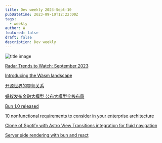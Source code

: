 ```yaml
---
title: Dev weekly 2023-Sept-10
pubDatetime: 2023-09-10T12:22:00Z
tags:
  - weekly
author: W
featured: false
draft: false
description: Dev weekly
---
```


![title image](https://plus.unsplash.com/premium_photo-1670060949801-481ee30a9f7b?ixlib=rb-4.0.3&ixid=M3wxMjA3fDB8MHxwaG90by1wYWdlfHx8fGVufDB8fHx8fA%3D%3D&auto=format&fit=crop&w=2669&q=80)

[Radar Trends to Watch: September 2023](https://www.oreilly.com/radar/radar-trends-to-watch-september-2023/)

[Introducing the Wasm landscape](https://www.cncf.io/blog/2023/09/06/introducing-the-wasm-landscape/)

[开源世界的导师关系](https://github.com/OpenEvangel/openevangel.github.io/blob/main/yidaoshi/mentorship-in-open-source/content.md)

[蚂蚁发布金融大模型 公布大模型全栈布局](https://www.infoq.cn/article/jyFfApepG35Agpi6l3hv)

[Bun 1.0 released](https://bun.sh/blog/bun-v1.0)

[10 nonfunctional requirements to consider in your enterprise architecture](https://www.redhat.com/architect/nonfunctional-requirements-architecture)

[Clone of Spotify with Astro View Transitions integration for fluid navigation](https://github.com/igorm84/spotify-astro-transitions)

[Server side rendering with bun and react](https://alexkates.dev/server-side-rendering-ssr-with-bun-and-react)

[]()

[]()
